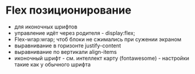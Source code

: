 # Flex позиционирование
- <script src="https://kit.fontawesome.com/02902f4142.js" crossorigin="anonymous"></script> для иконочных шрифтов 
- управление идёт через родителя - display:flex;
- Flex-wrap:wrap; чтоб блоки не сжимались при сужении экраном
- выравнивание в горизонте justify-content
- выравнивание по вертикали align-items
- иконочный шрифт - см. интеллект карту (fontawesome) - настройки такие как у обычного шрифта

